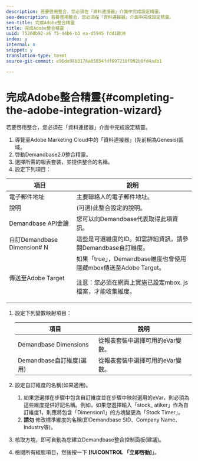 ```yaml
---
description: 若要啓用整合，您必須在「資料連接器」介面中完成設定精靈。
seo-description: 若要啓用整合，您必須在「資料連接器」介面中完成設定精靈。
seo-title: 完成Adobe整合精靈
title: 完成Adobe整合精靈
uuid: 75260b92-a6 f5-44b6-b3 ea-d5945 fdd1歐洲
index: y
internal: n
snippet: y
translation-type: tm+mt
source-git-commit: e96de98b3176a05654fdf697210f992b0fd4adb1

---
```



# 完成Adobe整合精靈{#completing-the-adobe-integration-wizard}

若要啓用整合，您必須在「資料連接器」介面中完成設定精靈。

1. 導覽至Adobe Marketing Cloud中的「資料連接器」(先前稱為Genesis)區域。
1. 啓動Demandbase2.0整合精靈。
1. 選擇所需的報表套裝，並提供整合的名稱。
1. 設定下列項目：

<table id="table_8D60DC7C48C144DC9934749E7F9F65FF"> 
 <thead> 
  <tr> 
   <th colname="col1" class="entry"> 項目 </th> 
   <th colname="col2" class="entry"> 說明 </th> 
  </tr>
 </thead>
 <tbody> 
  <tr> 
   <td colname="col1"> 電子郵件地址 </td> 
   <td colname="col2"> 主要聯絡人的電子郵件地址。 </td> 
  </tr> 
  <tr> 
   <td colname="col1"> 說明 </td> 
   <td colname="col2"> (可選)此整合設定的說明。 </td> 
  </tr> 
  <tr> 
   <td colname="col1"> Demandbase API金鑰 </td> 
   <td colname="col2"> 您可以向Demandbase代表取得此項資訊。 </td> 
  </tr> 
  <tr> 
   <td colname="col1"> 自訂Demandbase Dimension# N </td> 
   <td colname="col2"> 這些是可選維度的ID。如需詳細資訊，請參閱Demandbase自訂維度。 </td> 
  </tr> 
  <tr> 
   <td colname="col1"> 傳送至Adobe Target </td> 
   <td colname="col2">如果「true」，Demandbase維度也會使用隱藏mbox傳送至Adobe Target。 <p>注意：您必須在網頁上實施已設定mbox. js檔案，才能收集維度。 </p> </td> 
  </tr> 
 </tbody> 
</table>

1. 設定下列變數映射項目：

   | 項目 | 說明 |
   |---|---|
   | Demandbase Dimensions | 從報表套裝中選擇可用的eVar變數。 |
   | Demandbase自訂維度(選用) | 從報表套裝中選擇可用的eVar變數。 |

1. 設定自訂維度的名稱(如果適用)。

   1. 如果您選擇在步驟中包含自訂維度並在步驟中映射選用的eVar，則必須為這些維度提供好記名稱。例如，如果您選擇輸入「stock_ atiker」作為自訂維度1，則應將包含「Dimension1」的方塊變更為「Stock Timer」。
   1. **請勿** 修改標準維度的名稱(即Demandbase SID、Company Name、Industry等)。

1. 核取方塊，即可自動為您建立Demandbase整合控制面板(建議)。
1. 檢閱所有組態項目，然後按一下 **[!UICONTROL 「立即啓動]**」。

